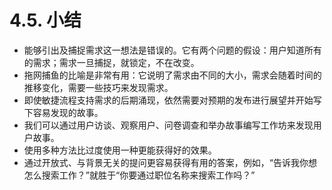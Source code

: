 # 4.5. 小结

- 能够引出及捕捉需求这一想法是错误的。它有两个问题的假设：用户知道所有的需求；需求一旦捕捉，就锁定，不在改变。
- 拖网捕鱼的比喻是非常有用：它说明了需求由不同的大小，需求会随着时间的推移变化，需要一些技巧来发现需求。
- 即使敏捷流程支持需求的后期涌现，依然需要对预期的发布进行展望并开始写下容易发现的故事。
- 我们可以通过用户访谈、观察用户、问卷调查和举办故事编写工作坊来发现用户故事。
- 使用多种方法比过度使用一种更能获得好的效果。
- 通过开放式、与背景无关的提问更容易获得有用的答案，例如，“告诉我你想怎么搜索工作？”就胜于“你要通过职位名称来搜索工作吗？”